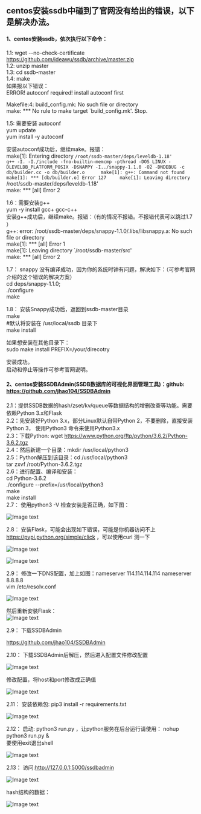 
## centos安装ssdb中碰到了官网没有给出的错误，以下是解决办法。    

#### 1、centos安装ssdb，依次执行以下命令：

   1.1: wget --no-check-certificate https://github.com/ideawu/ssdb/archive/master.zip    
   1.2: unzip master    
   1.3: cd ssdb-master    
   1.4: make    
   如果报以下错误：    
   ERROR! autoconf required! install autoconf first    

   Makefile:4: build_config.mk: No such file or directory    
   make: *** No rule to make target `build_config.mk'.  Stop. 
   
  1.5: 需要安装 autoconf    
  yum update    
  yum install -y  autoconf    
    
  安装autoconf成功后，继续make。报错：    
  make[1]: Entering directory `/root/ssdb-master/deps/leveldb-1.18'      
  g++ -I. -I./include -fno-builtin-memcmp -pthread -DOS_LINUX -DLEVELDB_PLATFORM_POSIX -DSNAPPY -I../snappy-1.1.0 -O2 -DNDEBUG -c             
  db/builder.cc -o db/builder.o     
  make[1]: g++: Command not found    
  make[1]: *** [db/builder.o] Error 127    
  make[1]: Leaving directory `/root/ssdb-master/deps/leveldb-1.18'    
  make: *** [all] Error 2    
    
  1.6：需要安装g++    
  yum -y install gcc+ gcc-c++    
  安装g++成功后，继续make。报错：（有的情况不报错。不报错代表可以跳过1.7  ）    
  g++: error: /root/ssdb-master/deps/snappy-1.1.0/.libs/libsnappy.a: No such file or directory    
  make[1]: *** [all] Error 1    
  make[1]: Leaving directory `/root/ssdb-master/src'    
  make: *** [all] Error 2     
    
  1.7： snappy 没有编译成功，因为你的系统时钟有问题，解决如下：（可参考官网介绍的这个错误的解决方案）    
  cd deps/snappy-1.1.0;    
  ./configure    
  make     
    
  1.8： 安装Snappy成功后，返回到ssdb-master目录     
  make     
  #默认将安装在 /usr/local/ssdb 目录下     
  make install    
    
  如果想安装在其他目录下：    
  sudo make install PREFIX=/your/direcotry    
    
  安装成功。    
  启动和停止等操作可参考官网说明。    
    
#### 2、centos安装SSDBAdmin(SSDB数据库的可视化界面管理工具)：github: https://github.com/jhao104/SSDBAdmin    
   2.1：提供SSDB数据的hash/zset/kv/queue等数据结构的增删改查等功能。需要依赖Python 3.x和Flask    
   2.2：先安装好Python 3.x，部分Linux默认自带Python 2，不要删除，直接安装Python 3， 使用Python3 命令来使用Python3.x    
   2.3：下载Python: wget https://www.python.org/ftp/python/3.6.2/Python-3.6.2.tgz    
   2.4：然后新建一个目录：mkdir /usr/local/python3    
   2.5：Python解压到该目录：cd /usr/local/python3    
         tar zxvf /root/Python-3.6.2.tgz    
   2.6：进行配置、编译和安装：    
         cd Python-3.6.2    
         ./configure --prefix=/usr/local/python3    
         make    
         make install    
   2.7： 使用python3 -V 检查安装是否正确，如下图：   
   
   ![Image text](https://github.com/liweiDiao/ssdbDemo/blob/master/images/1.png)   
  
   2.8： 安装Flask，可能会出现如下错误，可能是你机器访问不上 https://pypi.python.org/simple/click ，可以使用curl 测一下
   
   ![Image text](https://github.com/liweiDiao/ssdbDemo/blob/master/images/2.png)    
   
   ![Image text](https://github.com/liweiDiao/ssdbDemo/blob/master/images/12.png)   
   
   2.9： 修改一下DNS配置，加上如图：nameserver 114.114.114.114  nameserver 8.8.8.8        
   vim /etc/resolv.conf     
   
   ![Image text](https://github.com/liweiDiao/ssdbDemo/blob/master/images/11.png)     
   
   然后重新安装Flask：    
   ![Image text](https://github.com/liweiDiao/ssdbDemo/blob/master/images/13.png)     
  
   2.9： 下载SSDBAdmin    
   
   https://github.com/jhao104/SSDBAdmin    
   
   2.10： 下载SSDBAdmin后解压，然后进入配置文件修改配置    
   
   ![Image text](https://github.com/liweiDiao/ssdbDemo/blob/master/images/3.png)    
   
   修改配置，将host和port修改成正确值    
   
   ![Image text](https://github.com/liweiDiao/ssdbDemo/blob/master/images/4.png)    
   
   2.11： 安装依赖包: pip3 install -r requirements.txt    
   
   ![Image text](https://github.com/liweiDiao/ssdbDemo/blob/master/images/14.png)    
   
   2.12： 启动: python3 run.py ，让python服务在后台运行请使用：  nohup python3 run.py &     
   要使用exit退出shell    
   
   ![Image text](https://github.com/liweiDiao/ssdbDemo/blob/master/images/15.png)    
   
   2.13： 访问:http://127.0.0.1:5000/ssdbadmin    
   
   ![Image text](https://github.com/liweiDiao/ssdbDemo/blob/master/images/18.png)     
   
   hash结构的数据：    
   
   ![Image text](https://github.com/liweiDiao/ssdbDemo/blob/master/images/19.png)    
         

